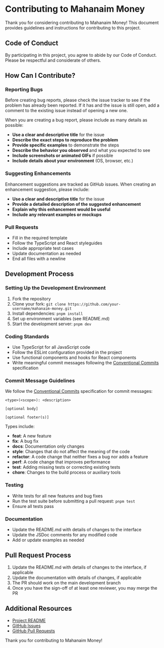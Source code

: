 # Contributing to Mahanaim Money

Thank you for considering contributing to Mahanaim Money! This document provides guidelines and instructions for contributing to this project.

## Code of Conduct

By participating in this project, you agree to abide by our Code of Conduct. Please be respectful and considerate of others.

## How Can I Contribute?

### Reporting Bugs

Before creating bug reports, please check the issue tracker to see if the problem has already been reported. If it has and the issue is still open, add a comment to the existing issue instead of opening a new one.

When you are creating a bug report, please include as many details as possible:

- **Use a clear and descriptive title** for the issue
- **Describe the exact steps to reproduce the problem**
- **Provide specific examples** to demonstrate the steps
- **Describe the behavior you observed** and what you expected to see
- **Include screenshots or animated GIFs** if possible
- **Include details about your environment** (OS, browser, etc.)

### Suggesting Enhancements

Enhancement suggestions are tracked as GitHub issues. When creating an enhancement suggestion, please include:

- **Use a clear and descriptive title** for the issue
- **Provide a detailed description of the suggested enhancement**
- **Explain why this enhancement would be useful**
- **Include any relevant examples or mockups**

### Pull Requests

- Fill in the required template
- Follow the TypeScript and React styleguides
- Include appropriate test cases
- Update documentation as needed
- End all files with a newline

## Development Process

### Setting Up the Development Environment

1. Fork the repository
2. Clone your fork: `git clone https://github.com/your-username/mahanaim-money.git`
3. Install dependencies: `pnpm install`
4. Set up environment variables (see README.md)
5. Start the development server: `pnpm dev`

### Coding Standards

- Use TypeScript for all JavaScript code
- Follow the ESLint configuration provided in the project
- Use functional components and hooks for React components
- Write meaningful commit messages following the [Conventional Commits](https://www.conventionalcommits.org/) specification

### Commit Message Guidelines

We follow the [Conventional Commits](https://www.conventionalcommits.org/) specification for commit messages:

```
<type>(<scope>): <description>

[optional body]

[optional footer(s)]
```

Types include:
- **feat**: A new feature
- **fix**: A bug fix
- **docs**: Documentation only changes
- **style**: Changes that do not affect the meaning of the code
- **refactor**: A code change that neither fixes a bug nor adds a feature
- **perf**: A code change that improves performance
- **test**: Adding missing tests or correcting existing tests
- **chore**: Changes to the build process or auxiliary tools

### Testing

- Write tests for all new features and bug fixes
- Run the test suite before submitting a pull request: `pnpm test`
- Ensure all tests pass

### Documentation

- Update the README.md with details of changes to the interface
- Update the JSDoc comments for any modified code
- Add or update examples as needed

## Pull Request Process

1. Update the README.md with details of changes to the interface, if applicable
2. Update the documentation with details of changes, if applicable
3. The PR should work on the main development branch
4. Once you have the sign-off of at least one reviewer, you may merge the PR

## Additional Resources

- [Project README](README.md)
- [GitHub Issues](https://github.com/yourusername/mahanaim-money/issues)
- [GitHub Pull Requests](https://github.com/yourusername/mahanaim-money/pulls)

Thank you for contributing to Mahanaim Money! 
